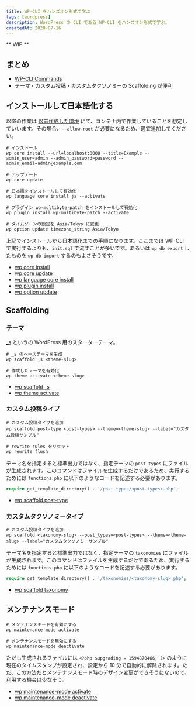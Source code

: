 ```yaml
---
title: WP-CLI をハンズオン形式で学ぶ
tags: [wordpress]
description: WordPress の CLI である WP-CLI をハンズオン形式で学ぶ。
createdAt: 2020-07-16
---
```


** WIP **

## まとめ

- [WP-CLI Commands](https://developer.wordpress.org/cli/commands/)
- テーマ・カスタム投稿・カスタムタクソノミーの Scaffolding が便利

## インストールして日本語化する

以降の作業は [以前作成した環境](/blog/wordpress-docker/) にて、コンテナ内で作業していることを想定していいます。その場合、`--allow-root` が必要になるため、適宜追加してください。

```
# インストール
wp core install --url=localhost:8000 --title=Example --admin_user=admin --admin_password=password --admin_email=admin@example.com

# アップデート
wp core update

# 日本語をインストールして有効化
wp language core install ja --activate

# プラグイン wp-multibyte-patch をインストールして有効化
wp plugin install wp-multibyte-patch --activate

# タイムゾーンの設定を Asia/Tokyo に変更
wp option update timezone_string Asia/Tokyo
```

上記でインストールから日本語化までの手順になります。ここまでは WP-CLI で実行するよりも、`init.sql` で流すことが多いです。あるいは `wp db export` したものを `wp db import` するのもよさそうです。

- [wp core install](https://developer.wordpress.org/cli/commands/core/install/)
- [wp core update](https://developer.wordpress.org/cli/commands/core/update/)
- [wp language core install](https://developer.wordpress.org/cli/commands/language/core/install/)
- [wp plugin install](https://developer.wordpress.org/cli/commands/plugin/install/)
- [wp option update](https://developer.wordpress.org/cli/commands/option/update/)

## Scaffolding

### テーマ

[\_s](https://github.com/automattic/_s) というの WordPress 用のスターターテーマ。

```
# _s のベーステーマを生成
wp scaffold _s <theme-slug>

# 作成したテーマを有効化
wp theme activate <theme-slug>
```

- [wp scaffold \_s](https://developer.wordpress.org/cli/commands/scaffold/_s/)
- [wp theme activate](https://developer.wordpress.org/cli/commands/theme/activate/)

### カスタム投稿タイプ

```
# カスタム投稿タイプを追加
wp scaffold post-type <post-types> --theme=<theme-slug> --label="カスタム投稿サンプル"

# rewrite rules をリセット
wp rewrite flush
```

テーマ名を指定すると標準出力ではなく、指定テーマの `post-types` にファイルが生成されます。このコマンドはファイルを生成するだけであるため、実行するためには `functions.php` に以下のようなコードを記述する必要があります。

```php
require get_template_directory() . '/post-types/<post-types>.php';
```

- [wp scaffold post-type](https://developer.wordpress.org/cli/commands/scaffold/post-type/)

### カスタムタクソノミータイプ

```
# カスタム投稿タイプを追加
wp scaffold <taxonomy-slug> --post_types=<post-types> --theme=<theme-slug> --label="カスタムタクソノミーサンプル"
```

テーマ名を指定すると標準出力ではなく、指定テーマの `taxonomies` にファイルが生成されます。このコマンドはファイルを生成するだけであるため、実行するためには `functions.php` に以下のようなコードを記述する必要があります。

```php
require get_template_directory() . '/taxonomies/<taxonomy-slug>.php';
```

- [wp scaffold taxonomy](https://developer.wordpress.org/cli/commands/scaffold/taxonomy/)

## メンテナンスモード

```
# メンテナンスモードを有効にする
wp maintenance-mode activate

# メンテナンスモードを無効にする
wp maintenance-mode deactivate
```

ただし生成されるファイルには `<?php $upgrading = 1594870466; ?>` のように現在のタイムスタンプが設定され、設定から 10 分で自動的に解除されます。ただ、この方法だとメンテナンスモード時のデザイン変更ができそうにないので、利用する機会は少なそう。

- [wp maintenance-mode activate](https://developer.wordpress.org/cli/commands/maintenance-mode/activate/)
- [wp maintenance-mode deactivate](https://developer.wordpress.org/cli/commands/maintenance-mode/deactivate/)
